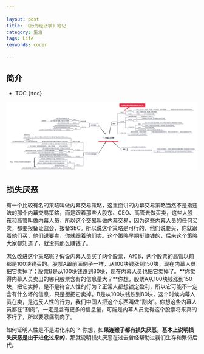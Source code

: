 ```yaml
---

layout: post
title: 《行为经济学》笔记
category: 生活
tags: Life
keywords: coder

---
```


## 简介

* TOC
{:toc}

![](/public/upload/life/behavioral_economics.png)

## 损失厌恶

有一个比较有名的策略叫做内幕交易策略，这里面讲的内幕交易策略当然不是指违法的那个内幕交易策略，而是跟着那些大股东、CEO、高管去做买卖，这些大股东和高管叫做内幕人员，所以这个交易叫做内幕交易，因为这些内幕人员的任何买卖，都要报备证监会、报备SEC。所以说这个策略是可行的，他们说要买，你就跟着他们买，他们说要卖，你就跟着他们卖。这个策略早期挺赚钱的，后来这个策略大家都知道了，就没有那么赚钱了。

怎么改进这个策略呢？假设内幕人员买了两个股票，A和B，两个股票的高管以前都是100块钱买的。股票A跟前面例子一样，从100块钱涨到150块，现在内幕人员把它卖掉了；股票B是从100块钱跌到80块，现在内幕人员也把它卖掉了。**你觉得内幕人员卖出的哪只股票含有的信息量大？**你想，股票A从100块钱涨到150块，把它卖掉，是不是符合人性的行为？正常人都想锁定盈利，所以它可能不一定含有什么坏的信息，只是想把它卖掉。B是从100块钱跌到80块，这个时候内幕人员在卖，是违反人性的行为，我们中国人把这个东西叫做“割肉”。你想这些内幕人员都在“割肉”，一定是含有更多的信息量，可能是内幕人员觉得这个股票将来真的不行了，所以要忍痛割肉了。


如何证明人性是不是进化来的？ 你想，如**果连猴子都有损失厌恶，基本上说明损失厌恶是由于进化过来的**，那就说明损失厌恶在过去曾经帮助过我们生存和繁衍后代。